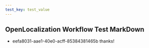```yaml
---
test_key: test_value
---
```

## OpenLocalization Workflow Test MarkDown
* eefa8031-aae1-40e0-acff-85384381465b 
thanks!